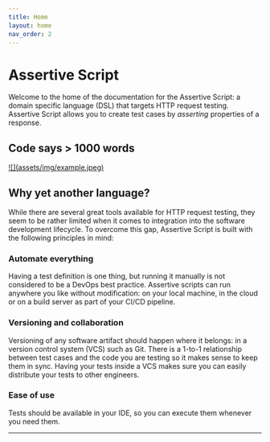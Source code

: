 ```yaml
---
title: Home
layout: home
nav_order: 2
---
```


# Assertive Script
Welcome to the home of the documentation for the Assertive Script: a domain specific language (DSL) that targets HTTP request testing. Assertive Script allows you to create test cases by *asserting* properties of a response.

## Code says > 1000 words
<a href="assets/img/example.jpeg" target="_blank">
    ![](assets/img/example.jpeg)
</a>


## Why yet another language?
While there are several great tools available for HTTP request testing, they seem to be rather limited when it comes to integration into the software development lifecycle. To overcome this gap, Assertive Script is built with the following principles in mind:

### Automate everything
Having a test definition is one thing, but running it manually is not considered to be a DevOps best practice. Assertive scripts can run anywhere you like without modification: on your local machine, in the cloud or on a build server as part of your CI/CD pipeline. 

### Versioning and collaboration
Versioning of any software artifact should happen where it belongs: in a version control system (VCS) such as Git. There is a 1-to-1 relationship between test cases and the code you are testing so it makes sense to keep them in sync. Having your tests inside a VCS makes sure you can easily distribute your tests to other engineers.

### Ease of use
Tests should be available in your IDE, so you can execute them whenever you need them.



----

[^1]: [It can take up to 10 minutes for changes to your site to publish after you push the changes to GitHub](https://docs.github.com/en/pages/setting-up-a-github-pages-site-with-jekyll/creating-a-github-pages-site-with-jekyll#creating-your-site).

[Just the Docs]: https://just-the-docs.github.io/just-the-docs/
[GitHub Pages]: https://docs.github.com/en/pages
[README]: https://github.com/just-the-docs/just-the-docs-template/blob/main/README.md
[Jekyll]: https://jekyllrb.com
[GitHub Pages / Actions workflow]: https://github.blog/changelog/2022-07-27-github-pages-custom-github-actions-workflows-beta/
[use this template]: https://github.com/just-the-docs/just-the-docs-template/generate
